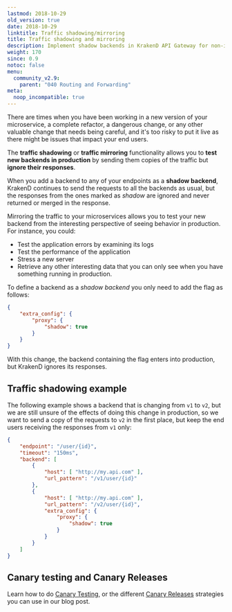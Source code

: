 ```yaml
---
lastmod: 2018-10-29
old_version: true
date: 2018-10-29
linktitle: Traffic shadowing/mirroring
title: Traffic shadowing and mirroring
description: Implement shadow backends in KrakenD API Gateway for non-intrusive testing and monitoring of new backend services or API versions
weight: 170
since: 0.9
notoc: false
menu:
  community_v2.9:
    parent: "040 Routing and Forwarding"
meta:
  noop_incompatible: true
---
```

There are times when you have been working in a new version of your microservice, a complete refactor, a dangerous change, or any other valuable change that needs being careful, and it's too risky to put it live as there might be issues that impact your end users.

The **traffic shadowing** or **traffic mirroring** functionality allows you to **test new backends in production** by sending them copies of the traffic but **ignore their responses**.

When you add a backend to any of your endpoints as a **shadow backend**, KrakenD continues to send the requests to all the backends as usual, but the responses from the ones marked as *shadow* are ignored and never returned or merged in the response.

Mirroring the traffic to your microservices allows you to test your new backend from the interesting perspective of seeing behavior in production. For instance, you could:

- Test the application errors by examining its logs
- Test the performance of the application
- Stress a new server
- Retrieve any other interesting data that you can only see when you have something running in production.

To define a backend as a *shadow backend* you only need to add the flag as follows:

```json
{
    "extra_config": {
        "proxy": {
            "shadow": true
        }
    }
}
```

With this change, the backend containing the flag enters into production, but KrakenD ignores its responses.

## Traffic shadowing example
The following example shows a backend that is changing from `v1` to `v2`, but we are still unsure of the effects of doing this change in production, so we want to send a copy of the requests to `v2` in the first place, but keep the end users receiving the responses from `v1` only:

```json
{
    "endpoint": "/user/{id}",
    "timeout": "150ms",
    "backend": [
        {
            "host": [ "http://my.api.com" ],
            "url_pattern": "/v1/user/{id}"
        },
        {
            "host": [ "http://my.api.com" ],
            "url_pattern": "/v2/user/{id}",
            "extra_config": {
                "proxy": {
                    "shadow": true
                }
            }
        }
    ]
}
```

## Canary testing and Canary Releases
Learn how to do [Canary Testing](/blog/krakend-shadow-testing/), or the different [Canary Releases](/blog/canary-releases/) strategies you can use in our blog post.